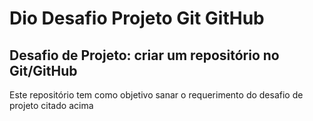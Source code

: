 # Dio Desafio Projeto Git GitHub
## Desafio de Projeto: criar um repositório no Git/GitHub
Este repositório tem como objetivo sanar o requerimento do desafio de projeto citado acima

